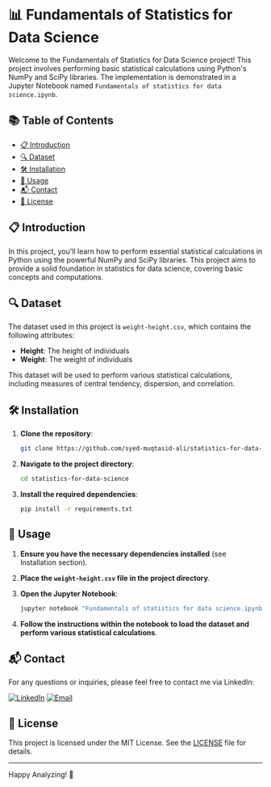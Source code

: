# 📊 Fundamentals of Statistics for Data Science

Welcome to the Fundamentals of Statistics for Data Science project! This project involves performing basic statistical calculations using Python's NumPy and SciPy libraries. The implementation is demonstrated in a Jupyter Notebook named `Fundamentals of statistics for data science.ipynb`.

## 📚 Table of Contents
- [📋 Introduction](#introduction)
- [🔍 Dataset](#dataset)
- [🛠️ Installation](#installation)
- [🚀 Usage](#usage)
- [📬 Contact](#contact)
- [📜 License](#license)

## 📋 Introduction
In this project, you'll learn how to perform essential statistical calculations in Python using the powerful NumPy and SciPy libraries. This project aims to provide a solid foundation in statistics for data science, covering basic concepts and computations.

## 🔍 Dataset
The dataset used in this project is `weight-height.csv`, which contains the following attributes:
- **Height**: The height of individuals
- **Weight**: The weight of individuals

This dataset will be used to perform various statistical calculations, including measures of central tendency, dispersion, and correlation.

## 🛠️ Installation

1. **Clone the repository**:
    ```sh
    git clone https://github.com/syed-muqtasid-ali/statistics-for-data-science.git
    ```

2. **Navigate to the project directory**:
    ```sh
    cd statistics-for-data-science
    ```

3. **Install the required dependencies**:
    ```sh
    pip install -r requirements.txt
    ```

## 🚀 Usage

1. **Ensure you have the necessary dependencies installed** (see Installation section).

2. **Place the `weight-height.csv` file in the project directory**.

3. **Open the Jupyter Notebook**:
    ```sh
    jupyter notebook "Fundamentals of statistics for data science.ipynb"
    ```

4. **Follow the instructions within the notebook to load the dataset and perform various statistical calculations**.

## 📬 Contact
For any questions or inquiries, please feel free to contact me via LinkedIn:

[![LinkedIn](https://img.shields.io/badge/LinkedIn-0077B5?style=flat-square&logo=linkedin&logoColor=white)](https://www.linkedin.com/in/syed-muqtasid-ali-91a0a623a/)
[![Email](https://img.shields.io/badge/Email-D14836?style=flat-square&logo=gmail&logoColor=white)](mailto:muqtasid5266@gmail.com)

## 📜 License
This project is licensed under the MIT License. See the [LICENSE](LICENSE) file for details.

---

Happy Analyzing! 🎉
